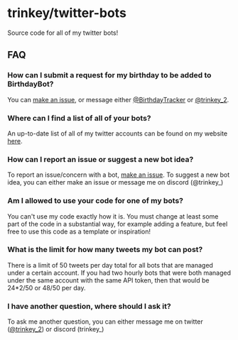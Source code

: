 # trinkey/twitter-bots
Source code for all of my twitter bots!

## FAQ
### How can I submit a request for my birthday to be added to BirthdayBot?
You can [make an issue](https://github.com/trinkey/twitter-bots/issues), or message either
[@BirthdayTracker](https://twitter.com/BirthdayTracker) or [@trinkey_2](https://twitter.com/trinkey_2).

### Where can I find a list of all of your bots?
An up-to-date list of all of my twitter accounts can be found on my website [here](https://trinkey.web.app/other/twitter).

### How can I report an issue or suggest a new bot idea?
To report an issue/concern with a bot, [make an issue](https://github.com/trinkey/twitter-bots/issues). To suggest a new bot
idea, you can either make an issue or message me on discord (@trinkey_)

### Am I allowed to use your code for one of my bots?
You can't use my code exactly how it is. You must change at least some part of the code in a substantial way, for example
adding a feature, but feel free to use this code as a template or inspiration!

### What is the limit for how many tweets my bot can post?
There is a limit of 50 tweets per day total for all bots that are managed under a certain account. If you had two hourly bots
that were both managed under the same account with the same API token, then that would be 24*2/50 or 48/50 per day.

### I have another question, where should I ask it?
To ask me another question, you can either message me on twitter ([@trinkey_2](https://twitter.com/trinkey_2)) or discord (trinkey_)
